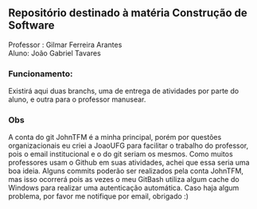 
## Repositório destinado à matéria Construção de Software
Professor : Gilmar Ferreira Arantes <br>
Aluno: João Gabriel Tavares <br>
### Funcionamento:
Existirá aqui duas branchs, uma de entrega de atividades por parte do aluno, e outra para o professor manusear.

### Obs
A conta do git JohnTFM é a minha principal, porém por questões organizacionais eu criei a JoaoUFG para facilitar o trabalho do professor, pois o email institucional e o do git seriam os mesmos. Como muitos professores usam o Github em suas atividades, achei que essa seria uma boa ideia. Alguns commits poderão ser realizados pela conta JohnTFM, mas isso ocorrerá pois as vezes o meu GitBash utiliza algum cache do Windows para realizar uma autenticação automática. Caso haja algum problema, por favor me notifique por email, obrigado :)

